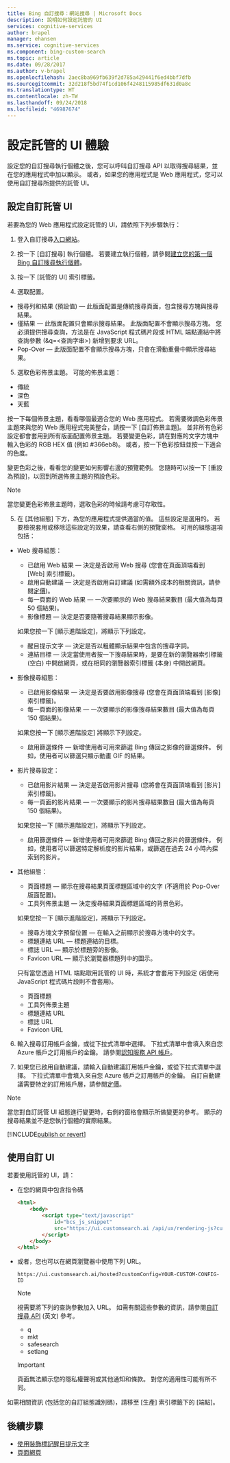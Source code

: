 ```yaml
---
title: Bing 自訂搜尋：網站搜尋 | Microsoft Docs
description: 說明如何設定託管的 UI
services: cognitive-services
author: brapel
manager: ehansen
ms.service: cognitive-services
ms.component: bing-custom-search
ms.topic: article
ms.date: 09/28/2017
ms.author: v-brapel
ms.openlocfilehash: 2aec8ba969fb639f2d785a429441f6ed4bbf7dfb
ms.sourcegitcommit: 32d218f5bd74f1cd106f4248115985df631d0a8c
ms.translationtype: HT
ms.contentlocale: zh-TW
ms.lasthandoff: 09/24/2018
ms.locfileid: "46987674"
---
```

# <a name="configure-your-hosted-ui-experience"></a>設定託管的 UI 體驗

設定您的自訂搜尋執行個體之後，您可以呼叫自訂搜尋 API 以取得搜尋結果，並在您的應用程式中加以顯示。 或者，如果您的應用程式是 Web 應用程式，您可以使用自訂搜尋所提供的託管 UI。   

## <a name="configure-custom-hosted-ui"></a>設定自訂託管 UI

若要為您的 Web 應用程式設定託管的 UI，請依照下列步驟執行：

1. 登入自訂搜尋[入口網站](https://customsearch.ai)。  
  
2. 按一下 [自訂搜尋] 執行個體。 若要建立執行個體，請參閱[建立您的第一個 Bing 自訂搜尋執行個體](quick-start.md)。  

3. 按一下 [託管的 UI] 索引標籤。  
  
4. 選取配置。
  
  - 搜尋列和結果 (預設值) &mdash; 此版面配置是傳統搜尋頁面，包含搜尋方塊與搜尋結果。
  - 僅結果 &mdash; 此版面配置只會顯示搜尋結果。 此版面配置不會顯示搜尋方塊。 您必須提供搜尋查詢，方法是在 JavaScript 程式碼片段或 HTML 端點連結中將查詢參數 (&q=\<查詢字串>) 新增到要求 URL。
  - Pop-Over &mdash; 此版面配置不會顯示搜尋方塊，只會在滑動重疊中顯示搜尋結果。
      
5. 選取色彩佈景主題。 可能的佈景主題： 
  
  - 傳統
  - 深色
  - 天藍

  按一下每個佈景主題，看看哪個最適合您的 Web 應用程式。 若需要微調色彩佈景主題來與您的 Web 應用程式完美整合，請按一下 [自訂佈景主題]。 並非所有色彩設定都會套用到所有版面配置佈景主題。 若要變更色彩，請在對應的文字方塊中輸入色彩的 RGB HEX 值 (例如 #366eb8)。 或者，按一下色彩按鈕並按一下適合的色度。 
  
  變更色彩之後，看看您的變更如何影響右邊的預覽範例。 您隨時可以按一下 [重設為預設]，以回到所選佈景主題的預設色彩。

  > [!NOTE]
  > 當您變更色彩佈景主題時，選取色彩的時候請考慮可存取性。

5. 在 [其他組態] 下方，為您的應用程式提供適當的值。 這些設定是選用的。 若要檢視套用或移除這些設定的效果，請查看右側的預覽窗格。 可用的組態選項包括：  
  
  - Web 搜尋組態：
    - 已啟用 Web 結果 &mdash; 決定是否啟用 Web 搜尋 (您會在頁面頂端看到 [Web] 索引標籤)。
    - 啟用自動建議 &mdash; 決定是否啟用自訂建議 (如需額外成本的相關資訊，請參閱[定價](https://azure.microsoft.com/pricing/details/cognitive-services/bing-custom-search/))。
    - 每一頁面的 Web 結果 &mdash; 一次要顯示的 Web 搜尋結果數目 (最大值為每頁 50 個結果)。
    - 影像標題 &mdash; 決定是否要隨著搜尋結果顯示影像。
  
    如果您按一下 [顯示進階設定]，將顯示下列設定。  
  
    - 醒目提示文字 &mdash; 決定是否以粗體顯示結果中包含的搜尋字詞。 
    - 連結目標 &mdash; 決定當使用者按一下搜尋結果時，是要在新的瀏覽器索引標籤 (空白) 中開啟網頁，或在相同的瀏覽器索引標籤 (本身) 中開啟網頁。 

  - 影像搜尋組態：
    - 已啟用影像結果 &mdash; 決定是否要啟用影像搜尋 (您會在頁面頂端看到 [影像] 索引標籤)。   
    - 每一頁面的影像結果 &mdash; 一次要顯示的影像搜尋結果數目 (最大值為每頁 150 個結果)。  
  
    如果您按一下 [顯示進階設定] 將顯示下列設定。  
  
    - 啟用篩選條件 &mdash; 新增使用者可用來篩選 Bing 傳回之影像的篩選條件。 例如，使用者可以篩選只顯示動畫 GIF 的結果。

  - 影片搜尋設定：
    - 已啟用影片結果 &mdash; 決定是否啟用影片搜尋 (您將會在頁面頂端看到 [影片] 索引標籤)。  
    - 每一頁面的影片結果 &mdash; 一次要顯示的影片搜尋結果數目 (最大值為每頁 150 個結果)。
  
    如果您按一下 [顯示進階設定]，將顯示下列設定。  
  
    - 啟用篩選條件 &mdash; 新增使用者可用來篩選 Bing 傳回之影片的篩選條件。 例如，使用者可以篩選特定解析度的影片結果，或篩選在過去 24 小時內探索到的影片。

  - 其他組態：
    - 頁面標題 &mdash; 顯示在搜尋結果頁面標題區域中的文字 (不適用於 Pop-Over 版面配置)。
    - 工具列佈景主題 &mdash; 決定搜尋結果頁面標題區域的背景色彩。  
  
    如果您按一下 [顯示進階設定]，將顯示下列設定。  
  
    - 搜尋方塊文字預留位置 &mdash; 在輸入之前顯示於搜尋方塊中的文字。
    - 標題連結 URL &mdash; 標題連結的目標。
    - 標誌 URL &mdash; 顯示於標題旁的影像。 
    - Favicon URL &mdash; 顯示於瀏覽器標題列中的圖示。  

    只有當您透過 HTML 端點取用託管的 UI 時，系統才會套用下列設定 (若使用 JavaScript 程式碼片段則不會套用)。
    
    - 頁面標題
    - 工具列佈景主題
    - 標題連結 URL
    - 標誌 URL
    - Favicon URL  
  
6. 輸入搜尋訂用帳戶金鑰，或從下拉式清單中選擇。 下拉式清單中會填入來自您 Azure 帳戶之訂用帳戶的金鑰。 請參閱[認知服務 API 帳戶](https://docs.microsoft.com/azure/cognitive-services/cognitive-services-apis-create-account)。  

7. 如果您已啟用自動建議，請輸入自動建議訂用帳戶金鑰，或從下拉式清單中選擇。 下拉式清單中會填入來自您 Azure 帳戶之訂用帳戶的金鑰。 自訂自動建議需要特定的訂用帳戶層，請參閱[定價](https://azure.microsoft.com/pricing/details/cognitive-services/bing-custom-search/)。

> [!NOTE]
> 當您對自訂託管 UI 組態進行變更時，右側的窗格會顯示所做變更的參考。 顯示的搜尋結果並不是您執行個體的實際結果。

[!INCLUDE[publish or revert](./includes/publish-revert.md)]

## <a name="consume-custom-ui"></a>使用自訂 UI

若要使用託管的 UI，請： 

- 在您的網頁中包含指令碼  
  
  ```html
  <html>
      <body>
          <script type="text/javascript" 
              id="bcs_js_snippet"
              src="https://ui.customsearch.ai /api/ux/rendering-js?customConfig=<YOUR-CUSTOM-CONFIG-ID>&market=en-US&safeSearch=Moderate&version=latest&q=">
          </script>
      </body>    
  </html>
  ```

- 或者，您也可以在網頁瀏覽器中使用下列 URL。   
  
  `https://ui.customsearch.ai/hosted?customConfig=YOUR-CUSTOM-CONFIG-ID`  
  
  > [!NOTE]
  > 視需要將下列的查詢參數加入 URL。 如需有關這些參數的資訊，請參閱[自訂搜尋 API](https://docs.microsoft.com/rest/api/cognitiveservices/bing-custom-search-api-v7-reference#query-parameters) \(英文\) 參考。
  >
  > - q
  > - mkt
  > - safesearch
  > - setlang

  > [!IMPORTANT]
  > 頁面無法顯示您的隱私權聲明或其他通知和條款。 對您的適用性可能有所不同。  

如需相關資訊 (包括您的自訂組態識別碼)，請移至 [生產] 索引標籤下的 [端點]。

## <a name="next-steps"></a>後續步驟

- [使用裝飾標記醒目提示文字](./hit-highlighting.md)
- [頁面網頁](./page-webpages.md)